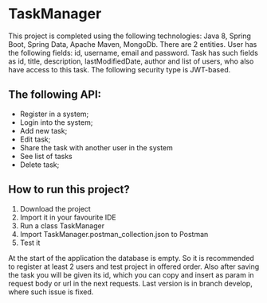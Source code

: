 # TaskManager

This project is completed using the following technologies: Java 8, Spring Boot, Spring Data, Apache Maven, MongoDb. There are 2 entities. User has the following fields: id, username, email and password. Task has such fields as id, title, description, lastModifiedDate, author and list of users, who also have access to this task.
The following security type is JWT-based. 

## The following API:
- Register in a system;
- Login into the system;
- Add new task;
- Edit task;
- Share the task with another user in the system
- See list of tasks 
- Delete task;


## How to run this project?
1) Download the project
2) Import it in your favourite IDE
3) Run a class TaskManager
4) Import TaskManager.postman_collection.json to Postman
5) Test it

At the start of the application the database is empty. So it is recommended to register at least 2 users and test project in offered order. Also after saving the task you will be given its id, which you can copy and insert as param in request body or url in the next requests. Last version is in branch develop, where such issue is fixed.

